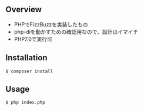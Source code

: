 ## Overview
- PHPでFizzBuzzを実装したもの
- php-diを動かすための確認用なので、設計はイマイチ
- PHP7.0で実行可

## Installation

```
$ composer install
```

## Usage

```
$ php index.php
```
